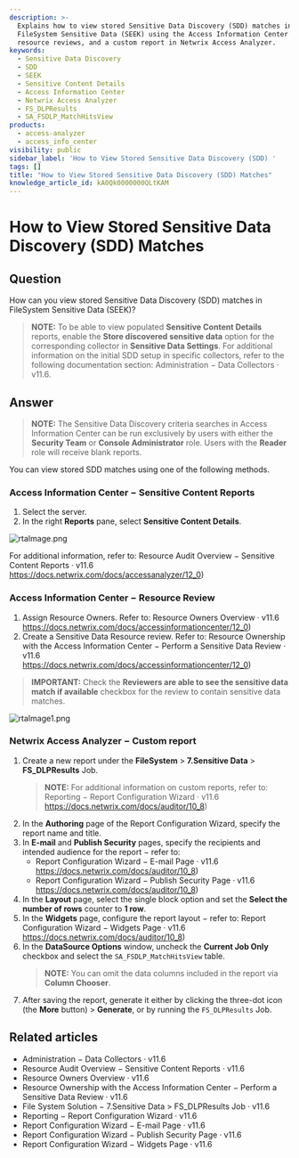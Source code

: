 ```yaml
---
description: >-
  Explains how to view stored Sensitive Data Discovery (SDD) matches in
  FileSystem Sensitive Data (SEEK) using the Access Information Center reports,
  resource reviews, and a custom report in Netwrix Access Analyzer.
keywords:
  - Sensitive Data Discovery
  - SDD
  - SEEK
  - Sensitive Content Details
  - Access Information Center
  - Netwrix Access Analyzer
  - FS_DLPResults
  - SA_FSDLP_MatchHitsView
products:
  - access-analyzer
  - access_info_center
visibility: public
sidebar_label: 'How to View Stored Sensitive Data Discovery (SDD) '
tags: []
title: "How to View Stored Sensitive Data Discovery (SDD) Matches"
knowledge_article_id: kA0Qk0000000QLtKAM
---
```


# How to View Stored Sensitive Data Discovery (SDD) Matches

## Question

How can you view stored Sensitive Data Discovery (SDD) matches in FileSystem Sensitive Data (SEEK)?

> **NOTE:** To be able to view populated **Sensitive Content Details** reports, enable the **Store discovered sensitive data** option for the corresponding collector in **Sensitive Data Settings**. For additional information on the initial SDD setup in specific collectors, refer to the following documentation section: Administration − Data Collectors · v11.6.

## Answer

> **NOTE:** The Sensitive Data Discovery criteria searches in Access Information Center can be run exclusively by users with either the **Security Team** or **Console Administrator** role. Users with the **Reader** role will receive blank reports.

You can view stored SDD matches using one of the following methods.

### Access Information Center − Sensitive Content Reports

1. Select the server.
2. In the right **Reports** pane, select **Sensitive Content Details**.

![rtaImage.png](images/ka0Qk0000009j17_00N0g000004CA0p_0EMQk000002m1YX.png)

For additional information, refer to: Resource Audit Overview − Sensitive Content Reports · v11.6  
https://docs.netwrix.com/docs/accessanalyzer/12_0)

### Access Information Center − Resource Review

1. Assign Resource Owners. Refer to: Resource Owners Overview · v11.6  
   https://docs.netwrix.com/docs/accessinformationcenter/12_0)
2. Create a Sensitive Data Resource review. Refer to: Resource Ownership with the Access Information Center − Perform a Sensitive Data Review · v11.6  
   https://docs.netwrix.com/docs/accessinformationcenter/12_0)

> **IMPORTANT:** Check the **Reviewers are able to see the sensitive data match if available** checkbox for the review to contain sensitive data matches.

![rtaImage1.png](images/ka0Qk0000009j17_00N0g000004CA0p_0EMQk000002m1a9.png)

### Netwrix Access Analyzer − Custom report

1. Create a new report under the **FileSystem** > **7.Sensitive Data** > **FS_DLPResults** Job.
   > **NOTE:** For additional information on custom reports, refer to: Reporting − Report Configuration Wizard · v11.6  
   > https://docs.netwrix.com/docs/auditor/10_8)
2. In the **Authoring** page of the Report Configuration Wizard, specify the report name and title.
3. In **E-mail** and **Publish Security** pages, specify the recipients and intended audience for the report − refer to:
   - Report Configuration Wizard − E-mail Page · v11.6  
     https://docs.netwrix.com/docs/auditor/10_8)
   - Report Configuration Wizard − Publish Security Page · v11.6  
     https://docs.netwrix.com/docs/auditor/10_8)
4. In the **Layout** page, select the single block option and set the **Select the number of rows** counter to **1 row**.
5. In the **Widgets** page, configure the report layout − refer to: Report Configuration Wizard − Widgets Page · v11.6  
   https://docs.netwrix.com/docs/auditor/10_8)
6. In the **DataSource Options** window, uncheck the **Current Job Only** checkbox and select the `SA_FSDLP_MatchHitsView` table.
   > **NOTE:** You can omit the data columns included in the report via **Column Chooser**.
7. After saving the report, generate it either by clicking the three-dot icon (the **More** button) > **Generate**, or by running the `FS_DLPResults` Job.

## Related articles

- Administration − Data Collectors · v11.6
- Resource Audit Overview − Sensitive Content Reports · v11.6
- Resource Owners Overview · v11.6
- Resource Ownership with the Access Information Center − Perform a Sensitive Data Review · v11.6
- File System Solution − 7.Sensitive Data > FS_DLPResults Job · v11.6
- Reporting − Report Configuration Wizard · v11.6
- Report Configuration Wizard − E-mail Page · v11.6
- Report Configuration Wizard − Publish Security Page · v11.6
- Report Configuration Wizard − Widgets Page · v11.6
